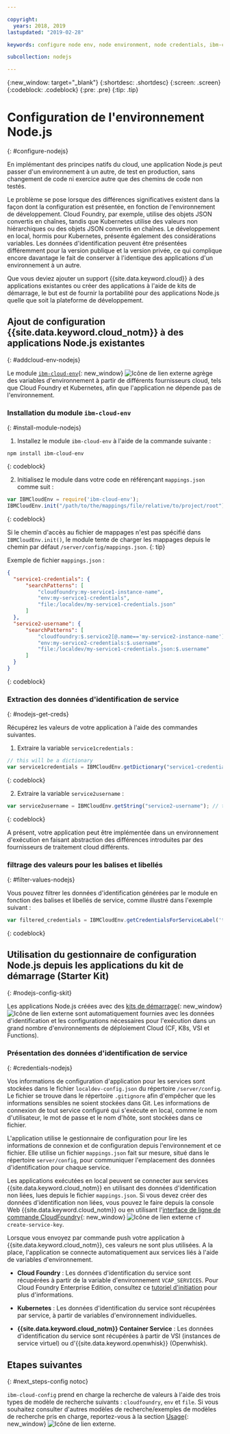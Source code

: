 ```yaml
---

copyright:
  years: 2018, 2019
lastupdated: "2019-02-28"

keywords: configure node env, node environment, node credentials, ibm-cloud-env node

subcollection: nodejs

---
```


{:new_window: target="_blank"}
{:shortdesc: .shortdesc}
{:screen: .screen}
{:codeblock: .codeblock}
{:pre: .pre}
{:tip: .tip}

# Configuration de l'environnement Node.js
{: #configure-nodejs}

En implémentant des principes natifs du cloud, une application Node.js peut passer d'un environnement à un autre, de test en production, sans changement de code ni exercice autre que des chemins de code non testés.

Le problème se pose lorsque des différences significatives existent dans la façon dont la configuration est présentée, en fonction de l'environnement de développement. Cloud Foundry, par exemple, utilise des objets JSON convertis en chaînes, tandis que Kubernetes utilise des valeurs non hiérarchiques ou des objets JSON convertis en chaînes. Le développement en local, hormis pour Kubernetes, présente également des considérations variables. Les données d'identification peuvent être présentées différemment pour la version publique et la version privée, ce qui complique encore davantage le fait de conserver à l'identique des applications d'un environnement à un autre.

Que vous deviez ajouter un support {{site.data.keyword.cloud}} à des applications existantes ou créer des applications à l'aide de kits de démarrage, le but est de fournir la portabilité pour des applications Node.js quelle que soit la plateforme de développement.

## Ajout de configuration {{site.data.keyword.cloud_notm}} à des applications Node.js existantes
{: #addcloud-env-nodejs}

Le module [`ibm-cloud-env`](https://github.com/ibm-developer/ibm-cloud-env){: new_window} ![Icône de lien externe](../icons/launch-glyph.svg "Icône de lien externe") agrège des variables d'environnement à partir de différents fournisseurs cloud, tels que Cloud Foundry et Kubernetes, afin que l'application ne dépende pas de l'environnement.

### Installation du module `ibm-cloud-env`
{: #install-module-nodejs}

1. Installez le module `ibm-cloud-env` à l'aide de la commande suivante :
  ```
  npm install ibm-cloud-env
  ```
  {: codeblock}

2. Initialisez le module dans votre code en référençant `mappings.json` comme suit :
  ```js
  var IBMCloudEnv = require('ibm-cloud-env');
  IBMCloudEnv.init("/path/to/the/mappings/file/relative/to/project/root");
  ```
  {: codeblock}

  Si le chemin d'accès au fichier de mappages n'est pas spécifié dans `IBMCloudEnv.init()`, le module tente de charger les mappages depuis le chemin par défaut `/server/config/mappings.json`.
  {: tip}

  Exemple de fichier `mappings.json` :
  ```json
  {
    "service1-credentials": {
        "searchPatterns": [
            "cloudfoundry:my-service1-instance-name", 
            "env:my-service1-credentials", 
            "file:/localdev/my-service1-credentials.json" 
        ]
    },
    "service2-username": {
        "searchPatterns": [
            "cloudfoundry:$.service2[@.name=='my-service2-instance-name'].credentials.username",
            "env:my-service2-credentials:$.username",
            "file:/localdev/my-service1-credentials.json:$.username" 
        ]
    }
  }
  ```
  {: codeblock}

### Extraction des données d'identification de service
{: #nodejs-get-creds}

Récupérez les valeurs de votre application à l'aide des commandes suivantes.

1. Extraire la variable `service1credentials` :
  ```js
  // this will be a dictionary
  var service1credentials = IBMCloudEnv.getDictionary("service1-credentials");
  ```
  {: codeblock}

2. Extraire la variable `service2username` :
  ```js
  var service2username = IBMCloudEnv.getString("service2-username"); // this will be a string
  ```
  {: codeblock}

A présent, votre application peut être implémentée dans un environnement d'exécution en faisant abstraction des différences introduites par des fournisseurs de traitement cloud différents.

### filtrage des valeurs pour les balises et libellés
{: #filter-values-nodejs}

Vous pouvez filtrer les données d'identification générées par le module en fonction des balises et libellés de service, comme illustré dans l'exemple suivant :
```js
var filtered_credentials = IBMCloudEnv.getCredentialsForServiceLabel('tag', 'label', credentials)); // returns a Json with credentials for specified service tag and label
```
{: codeblock}

## Utilisation du gestionnaire de configuration Node.js depuis les applications du kit de démarrage (Starter Kit)
{: #nodejs-config-skit}

Les applications Node.js créées avec des [kits de démarrage](https://cloud.ibm.com/developer/appservice/starter-kits/){: new_window} ![Icône de lien externe](../icons/launch-glyph.svg "Icône de lien externe") sont automatiquement fournies avec les données d'identification et les configurations nécessaires pour l'exécution dans un grand nombre d'environnements de déploiement Cloud (CF, K8s, VSI et Functions).

### Présentation des données d'identification de service
{: #credentials-nodejs}

Vos informations de configuration d'application pour les services sont stockées dans le fichier `localdev-config.json` du répertoire `/server/config`. Le fichier se trouve dans le répertoire `.gitignore` afin d'empêcher que les informations sensibles ne soient stockées dans Git. Les informations de connexion de tout service configuré qui s'exécute en local, comme le nom d'utilisateur, le mot de passe et le nom d'hôte, sont stockées dans ce fichier.

L'application utilise le gestionnaire de configuration pour lire les informations de connexion et de configuration depuis l'environnement et ce fichier. Elle utilise un fichier `mappings.json` fait sur mesure, situé dans le répertoire `server/config`, pour communiquer l'emplacement des données d'identification pour chaque service.

Les applications exécutées en local peuvent se connecter aux services {{site.data.keyword.cloud_notm}} en utilisant des données d'identification non liées, lues depuis le fichier `mappings.json`. Si vous devez créer des données d'identification non liées, vous pouvez le faire depuis la console Web {{site.data.keyword.cloud_notm}} ou en utilisant l'[interface de ligne de commande CloudFoundry](https://docs.cloudfoundry.org/cf-cli/){: new_window} ![Icône de lien externe](../icons/launch-glyph.svg "Icône de lien externe") `cf create-service-key`.

Lorsque vous envoyez par commande push votre application à {{site.data.keyword.cloud_notm}}, ces valeurs ne sont plus utilisées. A la place, l'application se connecte automatiquement aux services liés à l'aide de variables d'environnement.

* **Cloud Foundry** : Les données d'identification du service sont récupérées à partir de la variable d'environnement `VCAP_SERVICES`. Pour Cloud Foundry Enterprise Edition, consultez ce [tutoriel d'initiation](/docs/cloud-foundry?topic=cloud-foundry-getting-started#getting-started) pour plus d'informations.

* **Kubernetes** : Les données d'identification du service sont récupérées par service, à partir de variables d'environnement individuelles.

* **{{site.data.keyword.cloud_notm}} Container Service** : Les données d'identification du service sont récupérées à partir de VSI (instances de service virtuel) ou d'{{site.data.keyword.openwhisk}} (Openwhisk).

## Etapes suivantes
{: #next_steps-config notoc}

`ibm-cloud-config` prend en charge la recherche de valeurs à l'aide des trois types de modèle de recherche suivants : `cloudfoundry`, `env` et `file`. Si vous souhaitez consulter d'autres modèles de recherche/exemples de modèles de recherche pris en charge, reportez-vous à la section [Usage](https://github.com/ibm-developer/ibm-cloud-env#usage){: new_window} ![Icône de lien externe](../icons/launch-glyph.svg "Icône de lien externe").
